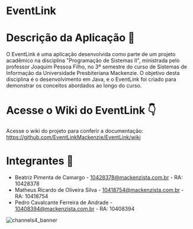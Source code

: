 # EventLink

# Descrição da Aplicação 📃

O EventLink é uma aplicação desenvolvida como parte de um projeto acadêmico na disciplina "Programação de Sistemas II", ministrada pelo professor Joaquim Pessoa Filho, no 3º semestre do curso de Sistemas de Informação da Universidade Presbiteriana Mackenzie. O objetivo desta disciplina é o desenvolvimento em Java, e o EventLink foi criado para demonstrar os conceitos abordados ao longo do curso.

# Acesse o Wiki do EventLink 👇

Acesse o wiki do projeto para conferir a documentação: https://github.com/EventLinkMackenzie/EventLink/wiki

# Integrantes 🔽

<ul>
  <li> Beatriz Pimenta de Camargo - <a href="mailto:10428378@mackenzista.com.br">10428378@mackenzista.com.br</a> - RA: 10428378 </li>
  <li> Matheus Ricardo de Oliveira Silva - <a href="mailto:10409067@mackenzista.com.br">10418754@mackenzista.com.br</a> - RA: 10418754 </li>
  <li> Pedro Cavalcante Ferreira de Andrade - <a href="mailto:10409067@mackenzista.com.br">10408394@mackenzista.com.br</a> - RA: 10408394 </li>
</ul>

![channels4_banner](https://github.com/user-attachments/assets/1021f93c-13a9-486a-8c5c-80624679bb57)





